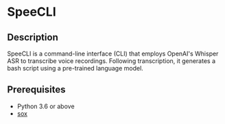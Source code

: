 # SpeeCLI

## Description
SpeeCLI is a command-line interface (CLI) that employs OpenAI's Whisper ASR to transcribe voice recordings. Following transcription, it generates a bash script using a pre-trained language model.

## Prerequisites

- Python 3.6 or above
- [sox](http://sox.sourceforge.net/)


